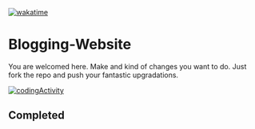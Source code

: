 [![wakatime](https://wakatime.com/badge/user/ebd9048f-e0e9-4dcc-acbc-0fc646a232fa/project/8fc2edcb-e315-461a-aa47-d8067079b029.svg)](https://wakatime.com/badge/user/ebd9048f-e0e9-4dcc-acbc-0fc646a232fa/project/8fc2edcb-e315-461a-aa47-d8067079b029)

# Blogging-Website
You are welcomed here. Make and kind of changes you want to do. Just fork the repo and push your fantastic upgradations.

[![codingActivity](https://wakatime.com/share/@ebd9048f-e0e9-4dcc-acbc-0fc646a232fa/e72a23cc-81b0-47cd-8e07-63c509efed81.svg)](https://wakatime.com/share/@ebd9048f-e0e9-4dcc-acbc-0fc646a232fa/e72a23cc-81b0-47cd-8e07-63c509efed81.svg)

## Completed 
